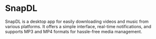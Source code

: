 # SnapDL
SnapDL is a desktop app for easily downloading videos and music from various platforms. It offers a simple interface, real-time notifications, and supports MP3 and MP4 formats for hassle-free media management.
